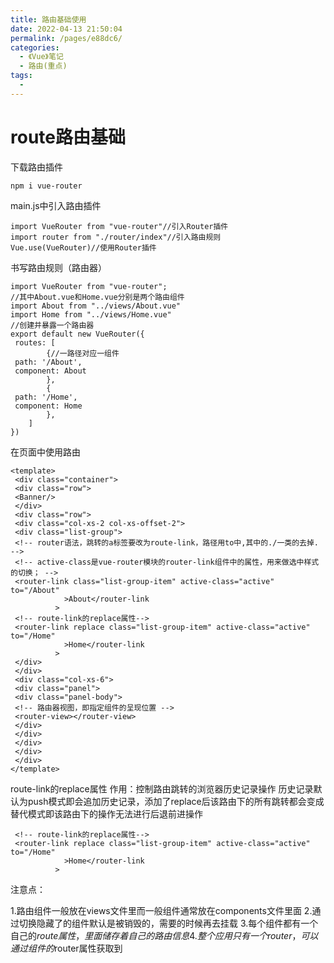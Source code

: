 ```yaml
---
title: 路由基础使用
date: 2022-04-13 21:50:04
permalink: /pages/e88dc6/
categories:
  - 《Vue》笔记
  - 路由(重点)
tags:
  - 
---
```

# route路由基础

下载路由插件

```
npm i vue-router
```

main.js中引入路由插件

```
import VueRouter from "vue-router"//引入Router插件
import router from "./router/index"//引入路由规则
Vue.use(VueRouter)//使用Router插件
```

书写路由规则（路由器）

```
import VueRouter from "vue-router";
//其中About.vue和Home.vue分别是两个路由组件 
import About from "../views/About.vue" 
import Home from "../views/Home.vue" 
//创建并暴露一个路由器
export default new VueRouter({
 routes: [
        {//一路径对应一组件
 path: '/About',
 component: About
        },
        {
 path: '/Home',
 component: Home
        },
    ]
})
```

在页面中使用路由

```
<template>
 <div class="container">
 <div class="row">
 <Banner/>
 </div>
 <div class="row">
 <div class="col-xs-2 col-xs-offset-2">
 <div class="list-group">
 <!-- router语法，跳转的a标签要改为route-link，路径用to中,其中的./一类的去掉. -->
 <!-- active-class是vue-router模块的router-link组件中的属性，用来做选中样式的切换； -->
 <router-link class="list-group-item" active-class="active" to="/About"
            >About</router-link
          >
 <!-- route-link的replace属性-->
 <router-link replace class="list-group-item" active-class="active" to="/Home"
            >Home</router-link
          >
 </div>
 </div>
 <div class="col-xs-6">
 <div class="panel">
 <div class="panel-body">
 <!-- 路由器视图，即指定组件的呈现位置 -->
 <router-view></router-view>
 </div>
 </div>
 </div>
 </div>
 </div>
</template>
```

route-link的replace属性
作用：控制路由跳转的浏览器历史记录操作
历史记录默认为push模式即会追加历史记录，添加了replace后该路由下的所有跳转都会变成替代模式即该路由下的操作无法进行后退前进操作

```
 <!-- route-link的replace属性-->
 <router-link replace class="list-group-item" active-class="active" to="/Home"
            >Home</router-link
          >
```

注意点：

1.路由组件一般放在views文件里而一般组件通常放在components文件里面
2.通过切换隐藏了的组件默认是被销毁的，需要的时候再去挂载
3.每个组件都有一个自己的$route属性，里面储存着自己的路由信息
4.整个应用只有一个router，可以通过组件的$router属性获取到